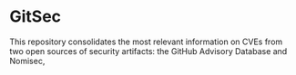 # GitSec
This repository consolidates the most relevant information on CVEs from two open sources of security artifacts: the GitHub Advisory Database and Nomisec,
